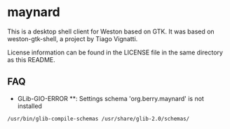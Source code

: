 # maynard

This is a desktop shell client for Weston based on GTK. It was based
on weston-gtk-shell, a project by Tiago Vignatti.

License information can be found in the LICENSE file in the same
directory as this README.

## FAQ

- GLib-GIO-ERROR **: Settings schema 'org.berry.maynard' is not installed

```
/usr/bin/glib-compile-schemas /usr/share/glib-2.0/schemas/
```
